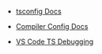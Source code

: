 -   [tsconfig Docs](https://www.typescriptlang.org/docs/handbook/tsconfig-json.html)
    
-   [Compiler Config Docs](https://www.typescriptlang.org/docs/handbook/compiler-options.html)
    
-   [VS Code TS Debugging](https://code.visualstudio.com/docs/typescript/typescript-debugging)